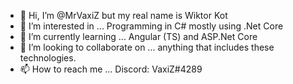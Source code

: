 - 👋 Hi, I’m @MrVaxiZ but my real name is Wiktor Kot
- 👀 I’m interested in ... Programming in C# mostly using .Net Core 
- 🌱 I’m currently learning ... Angular (TS) and ASP.Net Core
- 💞️ I’m looking to collaborate on ... anything that includes these technologies.
- 📫 How to reach me ... Discord: VaxiZ#4289

